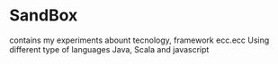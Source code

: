 SandBox
===========================================================

contains my experiments abount tecnology, framework ecc.ecc Using different type of languages Java, Scala and javascript
